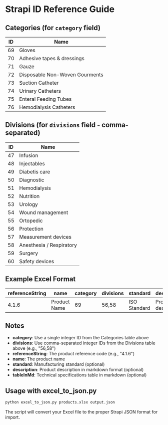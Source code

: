 # Strapi ID Reference Guide

## Categories (for `category` field)

| ID | Name |
|----|------|
| 69 | Gloves |
| 70 | Adhesive tapes & dressings |
| 71 | Gauze |
| 72 | Disposable Non-Woven Gourments |
| 73 | Suction Catheter |
| 74 | Urinary Catheters |
| 75 | Enteral Feeding Tubes |
| 76 | Hemodialysis Catheters |

## Divisions (for `divisions` field - comma-separated)

| ID | Name |
|----|------|
| 47 | Infusion |
| 48 | Injectables |
| 49 | Diabetis care |
| 50 | Diagnostic |
| 51 | Hemodialysis |
| 52 | Nutrition |
| 53 | Urology |
| 54 | Wound management |
| 55 | Ortopedic |
| 56 | Protection |
| 57 | Measurement devices |
| 58 | Anesthesia / Respiratory |
| 59 | Surgery |
| 60 | Safety devices |

## Example Excel Format

| referenceString | name | category | divisions | standard | description |
|----------------|------|----------|-----------|----------|-------------|
| 4.1.6 | Product Name | 69 | 56,58 | ISO Standard | Product description |

## Notes

- **category**: Use a single integer ID from the Categories table above
- **divisions**: Use comma-separated integer IDs from the Divisions table above (e.g., "56,58")
- **referenceString**: The product reference code (e.g., "4.1.6")
- **name**: The product name
- **standard**: Manufacturing standard (optional)
- **description**: Product description in markdown format (optional)
- **tableInMd**: Technical specifications table in markdown (optional)

## Usage with excel_to_json.py

```bash
python excel_to_json.py products.xlsx output.json
```

The script will convert your Excel file to the proper Strapi JSON format for import. 